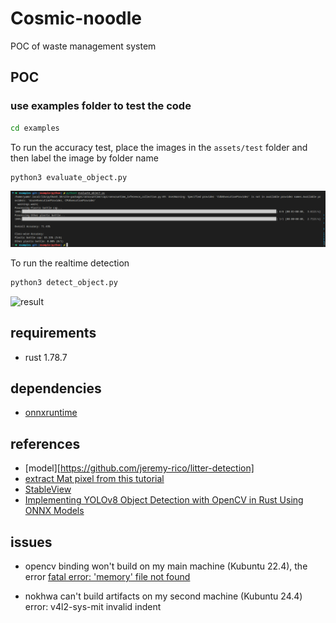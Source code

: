 # Cosmic-noodle

POC of waste management system

## POC

### use examples folder to test the code

```bash
cd examples
```

To run the accuracy test, place the images in the `assets/test` folder and then label the image by folder name

```bash
python3 evaluate_object.py
```
![result](assets/images/evaluate_result.png)


To run the realtime detection

```bash
python3 detect_object.py
```

![result](assets/images/detection_result.gif)

## requirements

- rust 1.78.7

## dependencies

- [onnxruntime](https://github.com/microsoft/onnxruntime/releases/tag/v1.17.3)

## references

- [model][https://github.com/jeremy-rico/litter-detection]
- [extract Mat pixel from this tutorial](https://docs.opencv.org/4.x/de/d06/tutorial_js_basic_ops.html)
- [StableView](https://github.com/Shubhamai/StableView)
- [Implementing YOLOv8 Object Detection with OpenCV in Rust Using ONNX Models](https://linzichun.com/posts/rust-opencv-onnx-yolov8-detect/)

## issues

- opencv binding won't build on my main machine (Kubuntu 22.4), the error [fatal error: 'memory' file not found](https://github.com/apple/swift-nio-ssl/issues/105)

- nokhwa can't build artifacts on my second machine (Kubuntu 24.4) error: v4l2-sys-mit invalid indent
